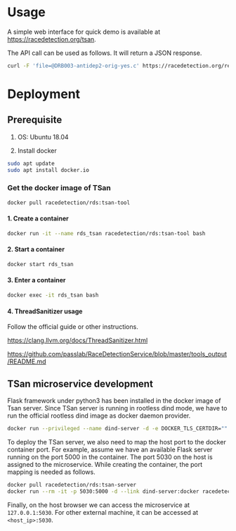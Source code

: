 # Usage

A simple web interface for quick demo is available at https://racedetection.org/tsan.

The API call can be used as follows. It will return a JSON response.

```bash
curl -F 'file=@DRB003-antidep2-orig-yes.c' https://racedetection.org/requests/tsan 
```

# Deployment

## Prerequisite

1. OS:
Ubuntu 18.04

1. Install docker
```bash
sudo apt update
sudo apt install docker.io
```

### Get the docker image of TSan

```bash
docker pull racedetection/rds:tsan-tool
```
#### 1. Create a container

```bash
docker run -it --name rds_tsan racedetection/rds:tsan-tool bash
```

#### 2. Start a container

```bash
docker start rds_tsan
```

#### 3. Enter a container

```bash
docker exec -it rds_tsan bash
```

#### 4. ThreadSanitizer usage

Follow the official guide or other instructions.

https://clang.llvm.org/docs/ThreadSanitizer.html

https://github.com/passlab/RaceDetectionService/blob/master/tools_output/README.md

## TSan microservice development

Flask framework under python3 has been installed in the docker image of Tsan server.
Since TSan server is running in rootless dind mode, we have to run the official rootless dind image as docker daemon provider.

```bash
docker run --privileged --name dind-server -d -e DOCKER_TLS_CERTDIR="" docker:stable-dind-rootless --experimental
```

To deploy the TSan server, we also need to map the host port to the docker container port.
For example, assume we have an available Flask server running on the port 5000 in the container. The port 5030 on the host is assigned to the microservice. While creating the container, the port mapping is needed as follows.

```bash
docker pull racedetection/rds:tsan-server
docker run --rm -it -p 5030:5000 -d --link dind-server:docker racedetection/rds:tsan-server /flask/start.sh
```

Finally, on the host browser we can access the microservice at `127.0.0.1:5030`. For other external machine, it can be accessed at `<host_ip>:5030`.


